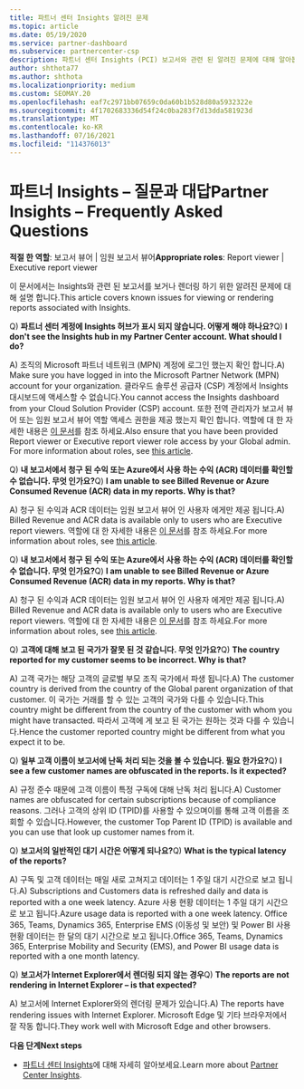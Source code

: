 ```yaml
---
title: 파트너 센터 Insights 알려진 문제
ms.topic: article
ms.date: 05/19/2020
ms.service: partner-dashboard
ms.subservice: partnercenter-csp
description: 파트너 센터 Insights (PCI) 보고서와 관련 된 알려진 문제에 대해 알아봅니다. 정보에는 알려진 렌더링 문제 또는 보고 제한이 포함 될 수 있습니다.
author: shthota77
ms.author: shthota
ms.localizationpriority: medium
ms.custom: SEOMAY.20
ms.openlocfilehash: eaf7c2971bb07659c0da60b1b528d80a5932322e
ms.sourcegitcommit: 4f1702683336d54f24c0ba283f7d13dda581923d
ms.translationtype: MT
ms.contentlocale: ko-KR
ms.lasthandoff: 07/16/2021
ms.locfileid: "114376013"
---
```

# <a name="partner-insights--frequently-asked-questions"></a><span data-ttu-id="7a035-104">파트너 Insights – 질문과 대답</span><span class="sxs-lookup"><span data-stu-id="7a035-104">Partner Insights – Frequently Asked Questions</span></span>

<span data-ttu-id="7a035-105">**적절 한 역할**: 보고서 뷰어 | 임원 보고서 뷰어</span><span class="sxs-lookup"><span data-stu-id="7a035-105">**Appropriate roles**: Report viewer | Executive report viewer</span></span>

<span data-ttu-id="7a035-106">이 문서에서는 Insights와 관련 된 보고서를 보거나 렌더링 하기 위한 알려진 문제에 대해 설명 합니다.</span><span class="sxs-lookup"><span data-stu-id="7a035-106">This article covers known issues for viewing or rendering reports associated with Insights.</span></span>

<span data-ttu-id="7a035-107">Q) **파트너 센터 계정에 Insights 허브가 표시 되지 않습니다. 어떻게 해야 하나요?**</span><span class="sxs-lookup"><span data-stu-id="7a035-107">Q) **I don't see the Insights hub in my Partner Center account. What should I do?**</span></span>

<span data-ttu-id="7a035-108">A) 조직의 Microsoft 파트너 네트워크 (MPN) 계정에 로그인 했는지 확인 합니다.</span><span class="sxs-lookup"><span data-stu-id="7a035-108">A) Make sure you have logged in into the Microsoft Partner Network (MPN) account for your organization.</span></span> <span data-ttu-id="7a035-109">클라우드 솔루션 공급자 (CSP) 계정에서 Insights 대시보드에 액세스할 수 없습니다.</span><span class="sxs-lookup"><span data-stu-id="7a035-109">You cannot access the Insights dashboard from your Cloud Solution Provider (CSP) account.</span></span> <span data-ttu-id="7a035-110">또한 전역 관리자가 보고서 뷰어 또는 임원 보고서 뷰어 역할 액세스 권한을 제공 했는지 확인 합니다.  역할에 대 한 자세한 내용은 [이 문서](./insights-roles.md)를 참조 하세요.</span><span class="sxs-lookup"><span data-stu-id="7a035-110">Also ensure that you have been provided Report viewer or Executive report viewer role access by your Global admin.  For more information about roles, see [this article](./insights-roles.md).</span></span>

<span data-ttu-id="7a035-111">Q) **내 보고서에서 청구 된 수익 또는 Azure에서 사용 하는 수익 (ACR) 데이터를 확인할 수 없습니다. 무엇 인가요?**</span><span class="sxs-lookup"><span data-stu-id="7a035-111">Q) **I am unable to see Billed Revenue or Azure Consumed Revenue (ACR) data in my reports. Why is that?**</span></span>

<span data-ttu-id="7a035-112">A) 청구 된 수익과 ACR 데이터는 임원 보고서 뷰어 인 사용자 에게만 제공 됩니다.</span><span class="sxs-lookup"><span data-stu-id="7a035-112">A) Billed Revenue and ACR data is available only to users who are Executive report viewers.</span></span>  <span data-ttu-id="7a035-113">역할에 대 한 자세한 내용은 [이 문서](./insights-roles.md)를 참조 하세요.</span><span class="sxs-lookup"><span data-stu-id="7a035-113">For more information about roles, see [this article](./insights-roles.md).</span></span>

<span data-ttu-id="7a035-114">Q) **내 보고서에서 청구 된 수익 또는 Azure에서 사용 하는 수익 (ACR) 데이터를 확인할 수 없습니다. 무엇 인가요?**</span><span class="sxs-lookup"><span data-stu-id="7a035-114">Q) **I am unable to see Billed Revenue or Azure Consumed Revenue (ACR) data in my reports. Why is that?**</span></span>

<span data-ttu-id="7a035-115">A) 청구 된 수익과 ACR 데이터는 임원 보고서 뷰어 인 사용자 에게만 제공 됩니다.</span><span class="sxs-lookup"><span data-stu-id="7a035-115">A) Billed Revenue and ACR data is available only to users who are Executive report viewers.</span></span> <span data-ttu-id="7a035-116">역할에 대 한 자세한 내용은 [이 문서](./insights-roles.md)를 참조 하세요.</span><span class="sxs-lookup"><span data-stu-id="7a035-116">For more information about roles, see [this article](./insights-roles.md).</span></span>

<span data-ttu-id="7a035-117">Q) **고객에 대해 보고 된 국가가 잘못 된 것 같습니다. 무엇 인가요?**</span><span class="sxs-lookup"><span data-stu-id="7a035-117">Q) **The country reported for my customer seems to be incorrect. Why is that?**</span></span>

<span data-ttu-id="7a035-118">A) 고객 국가는 해당 고객의 글로벌 부모 조직 국가에서 파생 됩니다.</span><span class="sxs-lookup"><span data-stu-id="7a035-118">A) The customer country is derived from the country of the Global parent organization of that customer.</span></span> <span data-ttu-id="7a035-119">이 국가는 거래를 할 수 있는 고객의 국가와 다를 수 있습니다.</span><span class="sxs-lookup"><span data-stu-id="7a035-119">This country might be different from the country of the customer with whom you might have transacted.</span></span> <span data-ttu-id="7a035-120">따라서 고객에 게 보고 된 국가는 원하는 것과 다를 수 있습니다.</span><span class="sxs-lookup"><span data-stu-id="7a035-120">Hence the customer reported country might be different from what you expect it to be.</span></span>

<span data-ttu-id="7a035-121">Q) **일부 고객 이름이 보고서에 난독 처리 되는 것을 볼 수 있습니다. 필요 한가요?**</span><span class="sxs-lookup"><span data-stu-id="7a035-121">Q) **I see a few customer names are obfuscated in the reports. Is it expected?**</span></span>

<span data-ttu-id="7a035-122">A) 규정 준수 때문에 고객 이름이 특정 구독에 대해 난독 처리 됩니다.</span><span class="sxs-lookup"><span data-stu-id="7a035-122">A) Customer names are obfuscated for certain subscriptions because of compliance reasons.</span></span> <span data-ttu-id="7a035-123">그러나 고객의 상위 ID (TPID)를 사용할 수 있으며이를 통해 고객 이름을 조회할 수 있습니다.</span><span class="sxs-lookup"><span data-stu-id="7a035-123">However, the customer Top Parent ID (TPID) is available and you can use that look up customer names from it.</span></span>

<span data-ttu-id="7a035-124">Q) **보고서의 일반적인 대기 시간은 어떻게 되나요?**</span><span class="sxs-lookup"><span data-stu-id="7a035-124">Q) **What is the typical latency of the reports?**</span></span>

<span data-ttu-id="7a035-125">A) 구독 및 고객 데이터는 매일 새로 고쳐지고 데이터는 1 주일 대기 시간으로 보고 됩니다.</span><span class="sxs-lookup"><span data-stu-id="7a035-125">A) Subscriptions and Customers data is refreshed daily and data is reported with a one week latency.</span></span> <span data-ttu-id="7a035-126">Azure 사용 현황 데이터는 1 주일 대기 시간으로 보고 됩니다.</span><span class="sxs-lookup"><span data-stu-id="7a035-126">Azure usage data is reported with a one week latency.</span></span> <span data-ttu-id="7a035-127">Office 365, Teams, Dynamics 365, Enterprise EMS (이동성 및 보안) 및 Power BI 사용 현황 데이터는 한 달의 대기 시간으로 보고 됩니다.</span><span class="sxs-lookup"><span data-stu-id="7a035-127">Office 365, Teams, Dynamics 365, Enterprise Mobility and Security (EMS), and Power BI usage data is reported with a one month latency.</span></span>

<span data-ttu-id="7a035-128">Q) **보고서가 Internet Explorer에서 렌더링 되지 않는 경우**</span><span class="sxs-lookup"><span data-stu-id="7a035-128">Q) **The reports are not rendering in Internet Explorer – is that expected?**</span></span>

<span data-ttu-id="7a035-129">A) 보고서에 Internet Explorer와의 렌더링 문제가 있습니다.</span><span class="sxs-lookup"><span data-stu-id="7a035-129">A)  The reports have rendering issues with Internet Explorer.</span></span> <span data-ttu-id="7a035-130">Microsoft Edge 및 기타 브라우저에서 잘 작동 합니다.</span><span class="sxs-lookup"><span data-stu-id="7a035-130">They work well with Microsoft Edge and other browsers.</span></span>

<span data-ttu-id="7a035-131">**다음 단계**</span><span class="sxs-lookup"><span data-stu-id="7a035-131">**Next steps**</span></span>

- <span data-ttu-id="7a035-132">[파트너 센터 Insights](partner-center-insights.md)에 대해 자세히 알아보세요.</span><span class="sxs-lookup"><span data-stu-id="7a035-132">Learn more about [Partner Center Insights](partner-center-insights.md).</span></span>